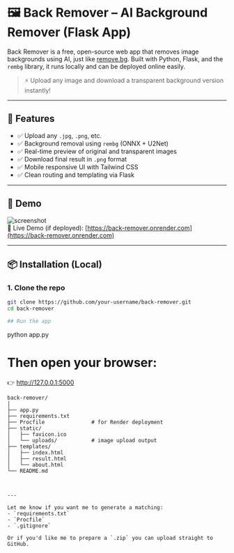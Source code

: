 # 🖼️ Back Remover – AI Background Remover (Flask App)

Back Remover is a free, open-source web app that removes image backgrounds using AI, just like [remove.bg](https://www.remove.bg). Built with Python, Flask, and the `rembg` library, it runs locally and can be deployed online easily.

> ⚡ Upload any image and download a transparent background version instantly!

---

## 🚀 Features

- ✅ Upload any `.jpg`, `.png`, etc.
- ✅ Background removal using `rembg` (ONNX + U2Net)
- ✅ Real-time preview of original and transparent images
- ✅ Download final result in `.png` format
- ✅ Mobile responsive UI with Tailwind CSS
- ✅ Clean routing and templating via Flask

---

## 📸 Demo

![screenshot](https://your-screenshot-url-if-any.com)  
🔗 Live Demo (if deployed): [https://back-remover.onrender.com](https://back-remover.onrender.com)

---

## 📦 Installation (Local)

### 1. Clone the repo

```bash
git clone https://github.com/your-username/back-remover.git
cd back-remover

## Run the app
```
python app.py


# Then open your browser:
👉 http://127.0.0.1:5000


```
back-remover/
│
├── app.py
├── requirements.txt
├── Procfile               # for Render deployment
├── static/
│   ├── favicon.ico
│   └── uploads/           # image upload output
├── templates/
│   ├── index.html
│   ├── result.html
│   └── about.html
└── README.md



---

Let me know if you want me to generate a matching:
- `requirements.txt`
- `Procfile`
- `.gitignore`

Or if you'd like me to prepare a `.zip` you can upload straight to GitHub.
